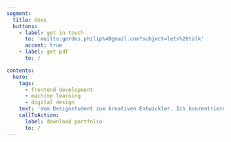 ```yaml
---
segment:
  title: does
  buttons:
    - label: get in touch
      to: 'mailto:gerdes.philip%40gmail.com?subject=lets%20talk'
      accent: true
    - label: get pdf
      to: /

contents:
  hero:
    tags:
      - frontend development
      - machine learning
      - digital design
    text: 'Vom Designstudent zum kreativen Entwickler. Ich konzentriere mich auf UI/UX vom Design bis hin zur Implementierung, sowie maschinelles Lernen in generativen Kontexten.'
    callToAction:
      label: download portfolio
      to: /
---
```

